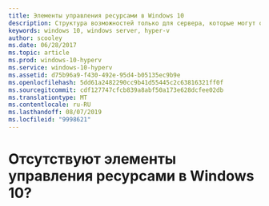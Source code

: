 ```yaml
---
title: Элементы управления ресурсами в Windows 10
description: Структура возможностей только для сервера, которые могут отображаться, но не используются в диспетчере Hyper-V в Windows 10.
keywords: windows 10, windows server, hyper-v
author: scooley
ms.date: 06/28/2017
ms.topic: article
ms.prod: windows-10-hyperv
ms.service: windows-10-hyperv
ms.assetid: d75b96a9-f430-492e-95d4-b05135ec9b9e
ms.openlocfilehash: 5dd61a2482290cc9b41d55445c2c63816321ff0f
ms.sourcegitcommit: cdf127747cfcb839a8abf50a173e628dcfee02db
ms.translationtype: MT
ms.contentlocale: ru-RU
ms.lasthandoff: 08/07/2019
ms.locfileid: "9998621"
---
```

# <a name="resource-controls-missing-on-windows-10"></a>Отсутствуют элементы управления ресурсами в Windows 10?
